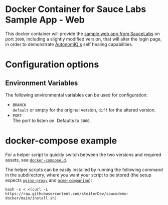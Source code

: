 # Docker Container for Sauce Labs Sample App - Web
This docker container will provide the [sample web app from SauceLabs](https://github.com/saucelabs/sample-app-web) on port `3000`, including a slightly modified version, that will alter the login page, in order to demonstrate [AutonomIQ's](https://autonomiq.io) self healing capabilities.

# Configuration options
## Environment Variables
The following environmental variables can be used for configuration:

 - `BRANCH`  
    `default` or empty for the original version, `diff` for the altered version.
 - `PORT`  
    The port to listen on. Defaults to `3000`.

# docker-compose example
For a helper script to quickly switch between the two versions and required assets, see [`docker-compose.d`](https://github.com/steilerDev/saucedemo-docker/tree/main/docker-compose.d/).

The helper scripts can be easily installed by running the following command in the subdirectory, where you want your script to be stored (the setup expects [`nginx-proxy`](https://github.com/nginx-proxy/nginx-proxy) and [`acme-companion`](https://github.com/nginx-proxy/acme-companion)):
```
bash -s < <(curl -L https://raw.githubusercontent.com/steilerDev/saucedemo-docker/main/install.sh)
```